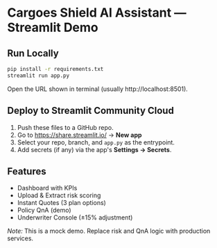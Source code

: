# Cargoes Shield AI Assistant — Streamlit Demo

## Run Locally
```bash
pip install -r requirements.txt
streamlit run app.py
```
Open the URL shown in terminal (usually http://localhost:8501).

## Deploy to Streamlit Community Cloud
1. Push these files to a GitHub repo.
2. Go to https://share.streamlit.io/ → **New app**
3. Select your repo, branch, and `app.py` as the entrypoint.
4. Add secrets (if any) via the app's **Settings → Secrets**.

## Features
- Dashboard with KPIs
- Upload & Extract risk scoring
- Instant Quotes (3 plan options)
- Policy QnA (demo)
- Underwriter Console (±15% adjustment)

*Note:* This is a mock demo. Replace risk and QnA logic with production services.